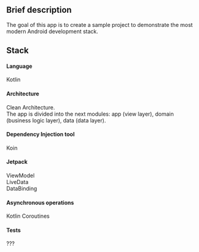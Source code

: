 ## Brief description
The goal of this app is to create a sample project to demonstrate the most modern Android development stack.

## Stack

#### Language
Kotlin

#### Architecture
Clean Architecture.  
The app is divided into the next modules: app (view layer), domain (business logic layer), data (data layer).  

#### Dependency Injection tool
Koin

#### Jetpack
ViewModel  
LiveData  
DataBinding

#### Asynchronous operations
Kotlin Coroutines  

#### Tests  
???
